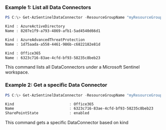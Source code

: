 ### Example 1: List all Data Connectors
```powershell
PS C:\> Get-AzSentinelDataConnector -ResourceGroupName "myResourceGroupName" -workspaceName "myWorkspaceName"

Kind : AzureActiveDirectory
Name : 8207e1f9-a793-4869-afb1-5ad4540d66d1

Kind : AzureAdvancedThreatProtection
Name : 1d75aada-a558-4461-986b-c6822182e81d

Kind : Office365
Name : 6323c716-83ae-4cfd-bf93-58235c8beb23

```

This command lists all DataConnectors under a Microsoft Sentinel workspace.

### Example 2: Get a specific Data Connector
```powershell
PS C:\> Get-AzSentinelDataConnector -ResourceGroupName "myResourceGroupName" -workspaceName "myWorkspaceName" | Where-Object {$_.kind -eq "Office365"}

Kind                         : Office365
Name                         : 6323c716-83ae-4cfd-bf93-58235c8beb23
SharePointState              : enabled
```

This command gets a specific DataConnector based on kind